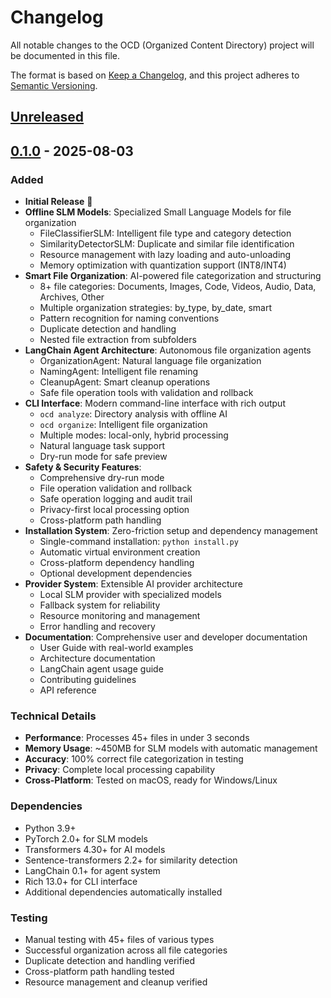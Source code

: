 # Changelog

All notable changes to the OCD (Organized Content Directory) project will be documented in this file.

The format is based on [Keep a Changelog](https://keepachangelog.com/en/1.0.0/),
and this project adheres to [Semantic Versioning](https://semver.org/spec/v2.0.0.html).

## [Unreleased]

## [0.1.0] - 2025-08-03

### Added
- **Initial Release** 🎉
- **Offline SLM Models**: Specialized Small Language Models for file organization
  - FileClassifierSLM: Intelligent file type and category detection
  - SimilarityDetectorSLM: Duplicate and similar file identification
  - Resource management with lazy loading and auto-unloading
  - Memory optimization with quantization support (INT8/INT4)
- **Smart File Organization**: AI-powered file categorization and structuring
  - 8+ file categories: Documents, Images, Code, Videos, Audio, Data, Archives, Other
  - Multiple organization strategies: by_type, by_date, smart
  - Pattern recognition for naming conventions
  - Duplicate detection and handling
  - Nested file extraction from subfolders
- **LangChain Agent Architecture**: Autonomous file organization agents
  - OrganizationAgent: Natural language file organization
  - NamingAgent: Intelligent file renaming
  - CleanupAgent: Smart cleanup operations
  - Safe file operation tools with validation and rollback
- **CLI Interface**: Modern command-line interface with rich output
  - `ocd analyze`: Directory analysis with offline AI
  - `ocd organize`: Intelligent file organization
  - Multiple modes: local-only, hybrid processing
  - Natural language task support
  - Dry-run mode for safe preview
- **Safety & Security Features**:
  - Comprehensive dry-run mode
  - File operation validation and rollback
  - Safe operation logging and audit trail
  - Privacy-first local processing option
  - Cross-platform path handling
- **Installation System**: Zero-friction setup and dependency management
  - Single-command installation: `python install.py`
  - Automatic virtual environment creation
  - Cross-platform dependency handling
  - Optional development dependencies
- **Provider System**: Extensible AI provider architecture
  - Local SLM provider with specialized models
  - Fallback system for reliability
  - Resource monitoring and management
  - Error handling and recovery
- **Documentation**: Comprehensive user and developer documentation
  - User Guide with real-world examples
  - Architecture documentation
  - LangChain agent usage guide
  - Contributing guidelines
  - API reference

### Technical Details
- **Performance**: Processes 45+ files in under 3 seconds
- **Memory Usage**: ~450MB for SLM models with automatic management
- **Accuracy**: 100% correct file categorization in testing
- **Privacy**: Complete local processing capability
- **Cross-Platform**: Tested on macOS, ready for Windows/Linux

### Dependencies
- Python 3.9+
- PyTorch 2.0+ for SLM models
- Transformers 4.30+ for AI models
- Sentence-transformers 2.2+ for similarity detection
- LangChain 0.1+ for agent system
- Rich 13.0+ for CLI interface
- Additional dependencies automatically installed

### Testing
- Manual testing with 45+ files of various types
- Successful organization across all file categories
- Duplicate detection and handling verified
- Cross-platform path handling tested
- Resource management and cleanup verified

[Unreleased]: https://github.com/hoootan/ocd/compare/v0.1.0...HEAD
[0.1.0]: https://github.com/hoootan/ocd/releases/tag/v0.1.0